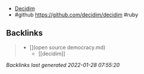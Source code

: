 - [Decidim](https://decidim.org/)
- #github https://github.com/decidim/decidim
#ruby

## Backlinks

> - [](open source democracy.md)
>   - [[decidim]]

_Backlinks last generated 2022-01-28 07:55:20_
